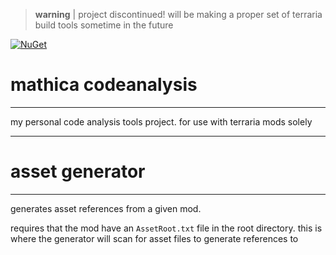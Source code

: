 > **warning** | project discontinued! will be making a proper set of terraria build tools sometime in the future

[![NuGet](https://img.shields.io/nuget/v/Mathica.CodeAnalysis)](https://www.nuget.org/packages/Mathica.CodeAnalysis/)

# mathica codeanalysis

---

my personal code analysis tools project. for use with terraria mods solely

---

# asset generator

---

generates asset references from a given mod.

requires that the mod have an `AssetRoot.txt` file in the root directory.
this is where the generator will scan for asset files to generate references to
